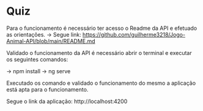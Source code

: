 # Quiz

Para o funcionamento é necessário ter acesso o Readme da API e efetuado as orientações. 
-> Segue link: https://github.com/guilherme3218/Jogo-Animal-API/blob/main/README.md

Validado o funcionamento da API é necessário abrir o terminal e executar os seguintes comandos:

-> npm install 
-> ng serve

Executado os comando e validado o funcionamento do mesmo a aplicação está apta para o funcionamento.

Segue o link da aplicação: http://localhost:4200
